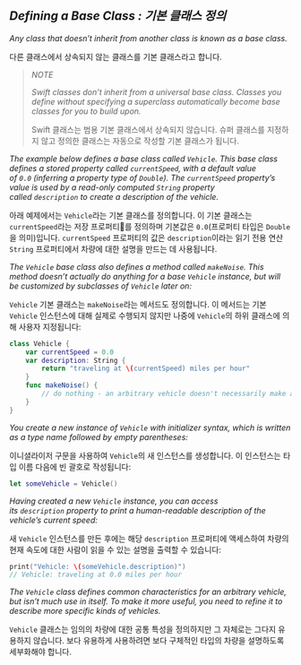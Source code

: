 ## *Defining a Base Class : 기본 클래스 정의*

*Any class that doesn’t inherit from another class is known as a base class.*

다른 클래스에서 상속되지 않는 클래스를 기본 클래스라고 합니다.

> *NOTE*
> 
> *Swift classes don’t inherit from a universal base class. Classes you define without specifying a superclass automatically become base classes for you to build upon.*
> 
> Swift 클래스는 범용 기본 클래스에서 상속되지 않습니다. 슈퍼 클래스를 지정하지 않고 정의한 클래스는 자동으로 작성할 기본 클래스가 됩니다.

*The example below defines a base class called `Vehicle`. This base class defines a stored property called `currentSpeed`, with a default value of `0.0` (inferring a property type of `Double`). The `currentSpeed` property’s value is used by a read-only computed `String` property called `description` to create a description of the vehicle.*

아래 예제에서는 `Vehicle`라는 기본 클래스를 정의합니다. 이 기본 클래스는 `currentSpeed`라는 저장 프로퍼티를 정의하며 기본값은 `0.0`(프로퍼티 타입은 `Double`을 의미)입니다. `currentSpeed` 프로퍼티의 값은 `description`이라는 읽기 전용 연산 `String` 프로퍼티에서 차량에 대한 설명을 만드는 데 사용됩니다.

*The `Vehicle` base class also defines a method called `makeNoise`. This method doesn’t actually do anything for a base `Vehicle` instance, but will be customized by subclasses of `Vehicle` later on:*

`Vehicle` 기본 클래스는 `makeNoise`라는 메서드도 정의합니다. 이 메서드는 기본 `Vehicle` 인스턴스에 대해 실제로 수행되지 않지만 나중에 `Vehicle`의 하위 클래스에 의해 사용자 지정됩니다:

```swift
class Vehicle {
    var currentSpeed = 0.0
    var description: String {
        return "traveling at \(currentSpeed) miles per hour"
    }
    func makeNoise() {
        // do nothing - an arbitrary vehicle doesn't necessarily make a noise
    }
}
```

*You create a new instance of `Vehicle` with initializer syntax, which is written as a type name followed by empty parentheses:*

이니셜라이저 구문을 사용하여 `Vehicle`의 새 인스턴스를 생성합니다. 이 인스턴스는 타입 이름 다음에 빈 괄호로 작성됩니다:

```swift
let someVehicle = Vehicle()
```

*Having created a new `Vehicle` instance, you can access its `description` property to print a human-readable description of the vehicle’s current speed:*

새 `Vehicle` 인스턴스를 만든 후에는 해당 `description` 프로퍼티에 액세스하여 차량의 현재 속도에 대한 사람이 읽을 수 있는 설명을 출력할 수 있습니다:

```swift
print("Vehicle: \(someVehicle.description)")
// Vehicle: traveling at 0.0 miles per hour
```

*The `Vehicle` class defines common characteristics for an arbitrary vehicle, but isn’t much use in itself. To make it more useful, you need to refine it to describe more specific kinds of vehicles.*

`Vehicle` 클래스는 임의의 차량에 대한 공통 특성을 정의하지만 그 자체로는 그다지 유용하지 않습니다. 보다 유용하게 사용하려면 보다 구체적인 타입의 차량을 설명하도록 세부화해야 합니다.
